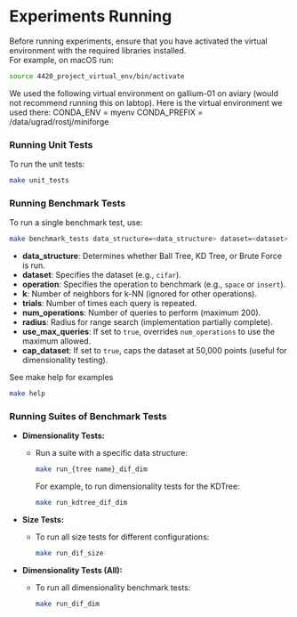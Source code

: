 # Experiments Running

Before running experiments, ensure that you have activated the virtual environment with the required libraries installed.  
For example, on macOS run:

```bash
source 4420_project_virtual_env/bin/activate
```

We used the following virtual environment on gallium-01 on aviary (would not recommend running this on labtop). Here is the virtual environment we used there:
CONDA_ENV = myenv
CONDA_PREFIX = /data/ugrad/rostj/miniforge

### Running Unit Tests

To run the unit tests:

```bash
make unit_tests
```

### Running Benchmark Tests

To run a single benchmark test, use:

```bash
make benchmark_tests data_structure=<data_structure> dataset=<dataset> operation=<operation> k=<k> trials=<trials> num_operations=<num_operations> radius=<radius> [use_max_queries=true] [cap_dataset=true]
```

- **data_structure**: Determines whether Ball Tree, KD Tree, or Brute Force is run.
- **dataset**: Specifies the dataset (e.g., `cifar`).
- **operation**: Specifies the operation to benchmark (e.g., `space` or `insert`).
- **k**: Number of neighbors for k-NN (ignored for other operations).
- **trials**: Number of times each query is repeated.
- **num_operations**: Number of queries to perform (maximum 200).
- **radius**: Radius for range search (implementation partially complete).
- **use_max_queries**: If set to `true`, overrides `num_operations` to use the maximum allowed.
- **cap_dataset**: If set to `true`, caps the dataset at 50,000 points (useful for dimensionality testing).

See make help for examples

```bash
make help
```

### Running Suites of Benchmark Tests

- **Dimensionality Tests:**

  - Run a suite with a specific data structure:
    ```bash
    make run_{tree name}_dif_dim
    ```
    For example, to run dimensionality tests for the KDTree:
    ```bash
    make run_kdtree_dif_dim
    ```

- **Size Tests:**

  - To run all size tests for different configurations:
    ```bash
    make run_dif_size
    ```

- **Dimensionality Tests (All):**
  - To run all dimensionality benchmark tests:
    ```bash
    make run_dif_dim
    ```

